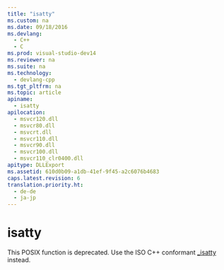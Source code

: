 ```yaml
---
title: "isatty"
ms.custom: na
ms.date: 09/18/2016
ms.devlang: 
  - C++
  - C
ms.prod: visual-studio-dev14
ms.reviewer: na
ms.suite: na
ms.technology: 
  - devlang-cpp
ms.tgt_pltfrm: na
ms.topic: article
apiname: 
  - isatty
apilocation: 
  - msvcr120.dll
  - msvcr80.dll
  - msvcrt.dll
  - msvcr110.dll
  - msvcr90.dll
  - msvcr100.dll
  - msvcr110_clr0400.dll
apitype: DLLExport
ms.assetid: 610d0b09-a1db-41ef-9f45-a2c6076b4683
caps.latest.revision: 6
translation.priority.ht: 
  - de-de
  - ja-jp
---
```

# isatty
This POSIX function is deprecated. Use the ISO C++ conformant [_isatty](../vs140/_isatty.md) instead.